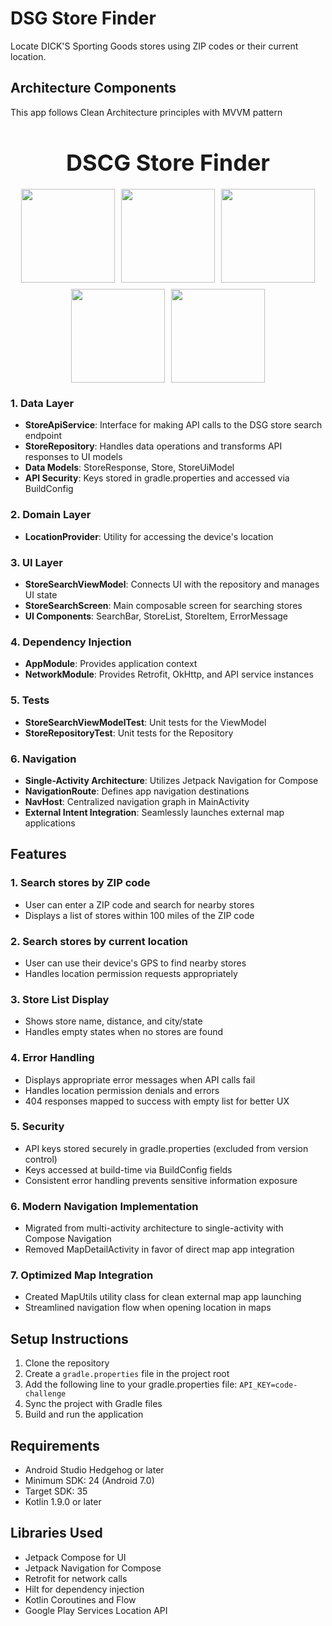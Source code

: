# DSG Store Finder

Locate DICK'S Sporting Goods stores using ZIP codes or their current location.

## Architecture Components

This app follows Clean Architecture principles with MVVM pattern


<div style="text-align: center;">
  <h1 style="font-size: 36px; margin-bottom: 20px;">DSCG Store Finder</h1>
  
  <div style="display: flex; justify-content: center; align-items: center; gap: 10px; flex-wrap: wrap;">
    <img src="https://github.com/user-attachments/assets/72707731-b309-46e2-a55f-909926fa6cdb" style="width: 150px; height: auto;">
    <img src="https://github.com/user-attachments/assets/1b1b2452-d5ad-428a-8f32-01f2b70ac39b" style="width: 150px; height: auto;">
    <img src="https://github.com/user-attachments/assets/1b066175-63cb-4200-9fe9-c0f734445dff" style="width: 150px; height: auto;">
    <img src="https://github.com/user-attachments/assets/ff1b8be7-d79e-4662-bae0-0dfbaf861c34" style="width: 150px; height: auto;">
    <img src="https://github.com/user-attachments/assets/88f18f98-e248-4322-bf17-1364f449fa72" style="width: 150px; height: auto;">
  </div>
</div>

### 1. Data Layer
- **StoreApiService**: Interface for making API calls to the DSG store search endpoint
- **StoreRepository**: Handles data operations and transforms API responses to UI models
- **Data Models**: StoreResponse, Store, StoreUiModel
- **API Security**: Keys stored in gradle.properties and accessed via BuildConfig

### 2. Domain Layer
- **LocationProvider**: Utility for accessing the device's location

### 3. UI Layer
- **StoreSearchViewModel**: Connects UI with the repository and manages UI state
- **StoreSearchScreen**: Main composable screen for searching stores
- **UI Components**: SearchBar, StoreList, StoreItem, ErrorMessage

### 4. Dependency Injection
- **AppModule**: Provides application context
- **NetworkModule**: Provides Retrofit, OkHttp, and API service instances

### 5. Tests
- **StoreSearchViewModelTest**: Unit tests for the ViewModel
- **StoreRepositoryTest**: Unit tests for the Repository

### 6. Navigation
- **Single-Activity Architecture**: Utilizes Jetpack Navigation for Compose
- **NavigationRoute**: Defines app navigation destinations
- **NavHost**: Centralized navigation graph in MainActivity
- **External Intent Integration**: Seamlessly launches external map applications

## Features

### 1. Search stores by ZIP code
- User can enter a ZIP code and search for nearby stores
- Displays a list of stores within 100 miles of the ZIP code

### 2. Search stores by current location
- User can use their device's GPS to find nearby stores
- Handles location permission requests appropriately

### 3. Store List Display
- Shows store name, distance, and city/state
- Handles empty states when no stores are found

### 4. Error Handling
- Displays appropriate error messages when API calls fail
- Handles location permission denials and errors
- 404 responses mapped to success with empty list for better UX

### 5. Security
- API keys stored securely in gradle.properties (excluded from version control)
- Keys accessed at build-time via BuildConfig fields
- Consistent error handling prevents sensitive information exposure


### 6. Modern Navigation Implementation
- Migrated from multi-activity architecture to single-activity with Compose Navigation
- Removed MapDetailActivity in favor of direct map app integration

### 7. Optimized Map Integration
- Created MapUtils utility class for clean external map app launching
- Streamlined navigation flow when opening location in maps



## Setup Instructions

1. Clone the repository
2. Create a `gradle.properties` file in the project root
3. Add the following line to your gradle.properties file: `API_KEY=code-challenge`
4. Sync the project with Gradle files
5. Build and run the application

## Requirements
- Android Studio Hedgehog or later
- Minimum SDK: 24 (Android 7.0)
- Target SDK: 35
- Kotlin 1.9.0 or later

## Libraries Used
- Jetpack Compose for UI
- Jetpack Navigation for Compose
- Retrofit for network calls
- Hilt for dependency injection
- Kotlin Coroutines and Flow
- Google Play Services Location API
